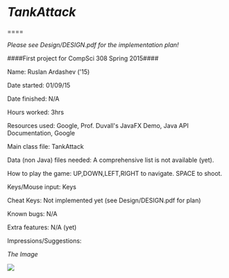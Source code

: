 # *TankAttack* #

====

*Please see Design/DESIGN.pdf for the implementation plan!*


####First project for CompSci 308 Spring 2015####

Name: Ruslan Ardashev ('15)

Date started: 01/09/15

Date finished: N/A

Hours worked: 3hrs

Resources used: Google, Prof. Duvall's JavaFX Demo, Java API Documentation, Google

Main class file: TankAttack

Data (non Java) files needed: A comprehensive list is not available (yet).

How to play the game: UP,DOWN,LEFT,RIGHT to navigate. SPACE to shoot.

Keys/Mouse input: Keys

Cheat Keys: Not implemented yet (see Design/DESIGN.pdf for plan)

Known bugs: N/A

Extra features: N/A (yet)

Impressions/Suggestions:


*The Image*

![](https://github.com/duke-compsci308-spring2015/game_ra86/blob/master/Design/plan.png)


